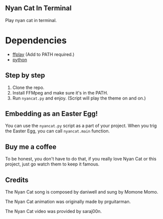 ## Nyan Cat In Terminal

Play nyan cat in terminal.

# Dependencies

 - [ffplay](https://ffmpeg.org) (Add to PATH required.)
 - [python](https://python.org)

## Step by step

1. Clone the repo.
2. Install FFMpeg and make sure it's in the PATH.
3. Run `nyancat.py` and enjoy.
(Script will play the theme on and on.)

## Embedding as an Easter Egg!

You can use the `nyancat.py` script as a part of your project.
When you trig the Easter Egg, you can call `nyancat.main` function. 

## Buy me a coffee

To be honest, you don't have to do that, if you really love Nyan Cat or this project, just go watch them to keep it famous.

## Credits

The Nyan Cat song is composed by daniwell and sung by Momone Momo.

The Nyan Cat animation was originally made by prguitarman.

The Nyan Cat video was provided by saraj00n.
